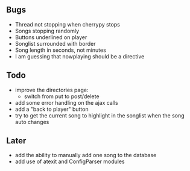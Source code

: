 Bugs
----
- Thread not stopping when cherrypy stops
- Songs stopping randomly
- Buttons underlined on player
- Songlist surrounded with border
- Song length in seconds, not minutes
- I am guessing that nowplaying should be a directive

Todo
----
- improve the directories page:
  - switch from put to post/delete
- add some error handling on the ajax calls
- add a "back to player" button
- try to get the current song to highlight in the songlist when the song auto changes

Later
-----
- add the ability to manually add one song to the database
- add use of atexit and ConfigParser modules
